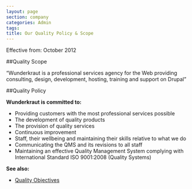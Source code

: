 ```yaml
---
layout: page
section: company
categories: Admin
tags:
title: Our Quality Policy & Scope
---
```


Effective from:
October 2012

##Quality Scope

“Wunderkraut is a professional services agency for the Web providing consulting, design, development, hosting, training and support on Drupal”


##Quality Policy

**Wunderkraut is committed to:**

- Providing customers with the most professional services possible
- The development of quality products
- The provision of quality services
- Continuous improvement
- Staff, their wellbeing and maintaining their skills relative to what we do
- Communicating the QMS and its revisions to all staff
- Maintaining an effective Quality Management System complying with International Standard ISO 9001:2008 (Quality Systems)

**See also:**

- [Quality Objectives](/about-this-site/quality-management-system/quality-objectives/)

